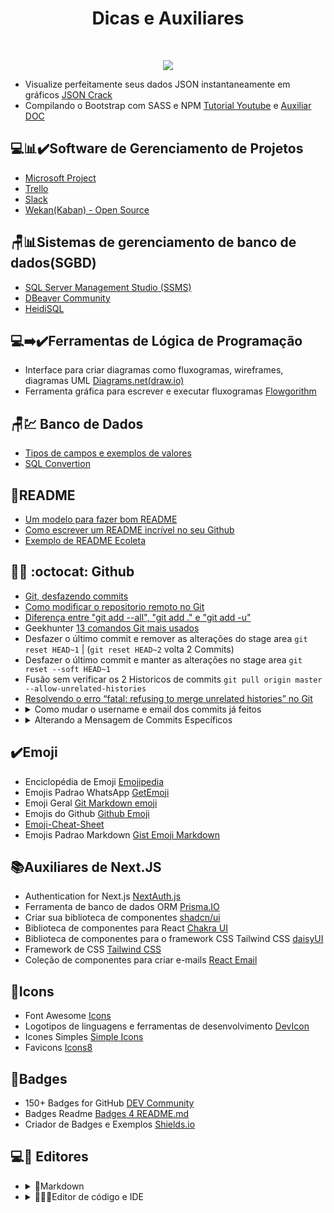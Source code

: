 <h1 align="center">Dicas e Auxiliares</h1>

<br />
<p align="center">
	<img src="https://img.shields.io/badge/-GERAL-informational" />
</p>

<ul>
 <li>Visualize perfeitamente seus dados JSON instantaneamente em gráficos <a href="https://jsoncrack.com/editor">JSON Crack</a>
	</li>
	<li>Compilando o Bootstrap com SASS e NPM <a href="https://www.youtube.com/watch?v=VAet5wEoOWU&tk">Tutorial
			Youtube</a> e <a href="https://diegomariano.com/compilando-o-bootstrap-com-sass-e-npm/">Auxiliar DOC</a>
	</li>
</ul>

<h2>💻📊✔️Software de Gerenciamento de Projetos</h2>

<ul>
	<li><a href="https://project.microsoft.com/">Microsoft Project</a></li>
	<li><a href="https://trello.com/">Trello</a></li>
	<li><a href="https://slack.com/intl/pt-br">Slack</a></li>
	<li><a href="https://github.com/wekan/wekan">Wekan(Kaban) - Open Source</a></li>
</ul>

<h2>🪑📊Sistemas de gerenciamento de banco de dados(SGBD)</h2>

<ul>
	<li><a
			href="https://learn.microsoft.com/en-us/sql/ssms/download-sql-server-management-studio-ssms?view=sql-server-ver16">SQL
			Server Management Studio (SSMS)</a></li>
	<li><a href="https://dbeaver.io/download/">DBeaver Community</a></li>
	<li><a href="https://www.heidisql.com/download.php">HeidiSQL</a></li>
</ul>

<h2>💻➡️✔️Ferramentas de Lógica de Programação</h2>
<ul>
	<li>Interface para criar diagramas como fluxogramas, wireframes, diagramas UML <a
			href="https://app.diagrams.net/">Diagrams.net(draw.io)</a></li>
	<li>Ferramenta gráfica para escrever e executar fluxogramas <a
			href="http://www.flowgorithm.org/download/index.html">Flowgorithm</a></li>
</ul>

<h2>🪑💹 Banco de Dados</h2>
<ul>
	<li><a href="http://www.fititnt.org/off/tipos-de-campos-e-exemplos-de-valores-empresas-em-sistemas-cnpj-cep.html">Tipos
			de campos e exemplos de valores</a></li>
	<li><a href="https://www.sqlines.com/online">SQL Convertion</a></li>
</ul>

<h2>📄README</h2>
<ul>
	<li><a href="https://gist.github.com/lohhans/f8da0b147550df3f96914d3797e9fb89">Um modelo para fazer bom README</a>
	</li>
	<li><a href="https://www.alura.com.br/artigos/escrever-bom-readme">Como escrever um README incrível no seu
			Github</a></li>
	<li><a href="https://github.com/tgmarinho/README-ecoleta/blob/master/README.md">Exemplo de README Ecoleta</a></li>
</ul>

<h2>👨‍💻 :octocat: Github</h2>
<ul>
	<li><a href="https://brorlandi.github.io/git-desfazendo-commits">Git, desfazendo commits</a></li>
	<li><a href="https://wallacemaxters.com.br/blog/50/como-modificar-o-repositorio-remoto-no-git">Como modificar o
			repositorio remoto no Git</a></li>
	<li><a href="https://pt.stackoverflow.com/questions/326160/diferen%C3%A7a-entre-git-add-all-git-add-e-git-add-u">Diferença
			entre "git add --all", "git add ." e "git add -u"</a></li>
	<li>Geekhunter <a href="https://blog.geekhunter.com.br/comandos-git-mais-utilizados/#Git_add">13 comandos Git mais
			usados</a></li>
	<li>Desfazer o último commit e remover as alterações do stage area <code>git reset HEAD~1</code> |
		(<code>git reset HEAD~2</code> volta 2 Commits)</li>
	<li>Desfazer o último commit e manter as alterações no stage area <code>git reset --soft HEAD~1</code></li>
	<li>Fusão sem verificar os 2 Historicos de commits <code>git pull origin master --allow-unrelated-histories</code>
	</li>
	<li><a
			href="https://community.umbler.com/br/t/resolvendo-o-erro-fatal-refusing-to-merge-unrelated-histories-no-git/657">Resolvendo
			o erro “fatal: refusing to merge unrelated histories” no Git</a></li>
<li>
  <details>
    <summary>Como mudar o username e email dos commits já feitos</summary>
    <pre>
      <code class="language-git">
        git filter-branch --env-filter '
        EMAIL_ANTIGO="seu-email-antigo@example.com"
        NOME_CORRETO="Nome correto"
        EMAIL_CORRETO="seu-email-correto@example.com"
        if [ "$GIT_COMMITTER_EMAIL" = "$EMAIL_ANTIGO" ]
        then
        export GIT_COMMITTER_NAME="$NOME_CORRETO"
        export GIT_COMMITTER_EMAIL="$EMAIL_CORRETO"
        fi
        if [ "$GIT_AUTHOR_EMAIL" = "$EMAIL_ANTIGO" ]
        then
        export GIT_AUTHOR_NAME="$NOME_CORRETO"
        export GIT_AUTHOR_EMAIL="$EMAIL_CORRETO"
        fi
        ' --tag-name-filter cat -- --branches --tags
      </code>
    </pre>
  </details>
</li>
	<li>
		<details>
			<summary>Alterando a Mensagem de Commits Específicos</summary>
			<ul>
				<li>
					<strong>1. Utilize o comando <code>git rebase -i HEAD~n</code></strong>
					<p>Onde <code>n</code> é o número de commits a partir do HEAD que você quer incluir no rebase.</p>
					<pre><code>git rebase -i HEAD~3</code></pre>
				</li>
				<li>
					<strong>2. Escolha o Commit para Editar</strong>
					<p>Encontre o commit cuja mensagem você deseja alterar e substitua <code>pick</code> por
						<code>reword</code> (ou <code>r</code>) e Salve e feche o editor, Exemplo:
					</p>
					<pre><code>reword abc1234 Mensagem antiga
pick def5678 Outro commit
pick ghi9012 Outro commit</code></pre>
				</li>
				<li>
					<strong>3. Edite a Mensagem do Commit</strong>
					<p>O Git abrirá o editor novamente, desta vez para você editar a mensagem do commit especificado.
						Edite a mensagem conforme necessário, salve e feche o editor</p>
				</li>
				<li>
					<strong>4. Continue o Rebase</strong>
					<p>Após editar a mensagem, o rebase interativo continuará automaticamente. Se houver conflitos, você
						precisará resolvê-los antes de continuar.</p>
					<pre><code>git rebase --continue</code></pre>
				</li>
				<li>
					<strong>5. Forçar o Push para o Repositório Remoto</strong>
					<p>Após completar o rebase, você precisará forçar o push para atualizar o repositório remoto com as
						mudanças.</p>
					<pre><code>git push --force</code></pre>
				</li>
			</ul>
		</details>
	</li>

</ul>

<h2>✔️Emoji</h2>
<ul>
	<li>Enciclopédia de Emoji <a href="https://emojipedia.org/">Emojipedia</a></li>
	<li>Emojis Padrao WhatsApp <a href="https://getemoji.com/">GetEmoji</a></li>
	<li>Emoji Geral <a href="https://itinerant.tistory.com/60">Git Markdown emoji</a></li>
	<li>Emojis do Github <a href="https://github.com/StylishThemes/GitHub-Dark/wiki/Emoji">Github Emoji</a></li>
	<li><a href="https://github.com/ikatyang/emoji-cheat-sheet">Emoji-Cheat-Sheet</a></li>
	<li>Emojis Padrao Markdown <a href="https://gist.github.com/rxaviers/7360908">Gist Emoji Markdown</a></li>
</ul>

<h2>📚Auxiliares de Next.JS</h2>
<ul>
	<li>Authentication for Next.js <a href="https://next-auth.js.org/">NextAuth.js</a></li>
	<li>Ferramenta de banco de dados ORM <a href="https://www.prisma.io/">Prisma.IO</a></li>
	<li>Criar sua biblioteca de componentes <a href="https://ui.shadcn.com/">shadcn/ui</a></li>
	<li>Biblioteca de componentes para React <a href="https://chakra-ui.com/">Chakra UI</a></li>
	<li>Biblioteca de componentes para o framework CSS Tailwind CSS <a href="https://daisyui.com/">daisyUI</a></li>
	<li>Framework de CSS <a href="https://tailwindcss.com/">Tailwind CSS</a></li>
	<li>Coleção de componentes para criar e-mails <a href="https://react.email/">React Email</a></li>
</ul>

<h2>📍Icons</h2>
<ul>
	<li>Font Awesome <a href="https://fontawesome.com/icons">Icons</a></li>
	<li>Logotipos de linguagens e ferramentas de desenvolvimento <a
			href="https://github.com/devicons/devicon/tree/master/icons">DevIcon</a></li>
	<li>Icones Simples <a href="https://simpleicons.org/">Simple Icons</a></li>
	<li>Favicons <a href="https://icons8.com.br/icons/set/popular">Icons8</a></li>
</ul>

<h2>🔖Badges</h2>
<ul>
	<li>150+ Badges for GitHub <a href="https://dev.to/envoy_/150-badges-for-github-pnk">DEV Community</a></li>
	<li>Badges Readme <a href="https://github.com/alexandresanlim/Badges4-README.md-Profile">Badges 4 README.md</a></li>
	<li>Criador de Badges e Exemplos <a href="https://shields.io/">Shields.io</a></li>
</ul>

<h2>💻🧾 Editores</h2>
<ul>
	<li>
		<details>
			<summary>📌Markdown</summary>
			<ul>
				<li>Editor e Auxiliador Online de Markdown <a href="https://readme.so/pt/editor">Readme.SO</a></li>
				<li>Editor de Markdown no navegador <a href="https://stackedit.io/">StackEdit</a></li>
				<li>Editor Online <a href="https://dillinger.io/">Dillinger</a></li>
				<li>Editor de Markdown Software <a href="https://typora.io/">Typora</a></li>
			</ul>
		</details>
	</li>
	<li>
		<details>
			<summary>👨🏻‍💻Editor de código e IDE</summary>
			<ul>
				<li>IDE abrangente para desenvolvedores .NET e C++ <a
						href="https://visualstudio.microsoft.com/pt-br/vs/">Visual Studio 2022</a></li>
				<li>Editor de Código-Fonte excelente para Web <a href="https://code.visualstudio.com/">Visual Studio
						Code</a></li>
				<li>Editor de texto <a href="https://notepad-plus-plus.org/downloads/">Notepad++</a></li>
				<li>Editor de Código-Fonte Multi-Plataforma <a href="https://www.sublimetext.com/">Sublime Text</a></li>
				<li>IDE Python <a href="https://www.jetbrains.com/pt-br/pycharm/">PyCharm</a></li>
			</ul>
		</details>
	</li>
</ul>

